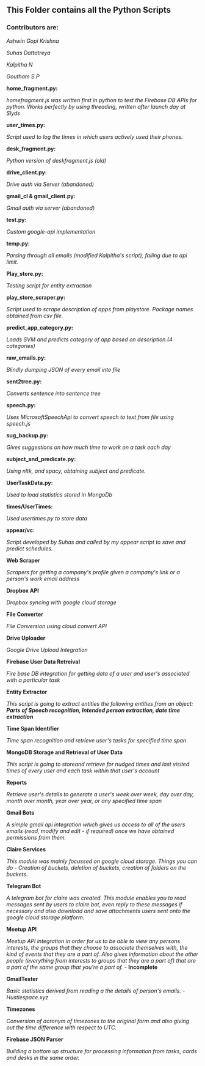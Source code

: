 
## This Folder contains all the Python Scripts

### Contributors are:

_Ashwin Gopi Krishna_

_Suhas Dattatreya_

_Kalpitha N_

_Goutham S.P_


**home_fragment.py:**

_homefragment.js was written first in python to test the Firebase DB APIs for python. Works perfectly by using threading, written after launch day at Slyds_

**user_times.py:**

_Script used to log the times in which users actively used their phones._

**desk_fragment.py:**

_Python version of deskfragment.js (old)_

**drive_client.py:**

_Drive auth via Server (abandoned)_

**gmail_cl & gmail_client.py:**

_Gmail auth via server (abandoned)_

**test.py:** 

_Custom google-api implementation_

**temp.py:**

_Parsing through all emails (modified Kalpitha's script), failing due to api limit._

**Play_store.py:**

_Testing script for entity extraction_

**play_store_scraper.py:**

_Script used to scrape description of apps from playstore. Package names obtained from csv file._

**predict_app_category.py:**

_Loads SVM and predicts category of app based on description.(4 categories)_

**raw_emails.py:**

_Blindly dumping JSON of every email into file_

**sent2tree.py:**

_Converts sentence into sentence tree_

**speech.py:**

_Uses MicrosoftSpeechApi to convert speech to text from file using speech.js_

**sug_backup.py:**

_Gives suggestions on how much time to work on a task each day_

**subject_and_predicate.py:**

_Using nltk, and spacy, obtaining subject and predicate._

**UserTaskData.py:**

_Used to load statistics stored in MongoDb_

**times/UserTimes:**

_Used usertimes.py to store data_

**appear/vc:**

_Script developed by Suhas and called by my appear script to save and predict schedules._


**Web Scraper**

_Scrapers for getting a company's profile given a company's link or a person's work email address_


**Dropbox API**

_Dropbox syncing with google cloud storage_


**File Converter**

_File Conversion using cloud convert API_


**Drive Uploader**

_Google Drive Upload Integration_


**Firebase User Data Retreival**

_Fire base DB integration for getting data of a user and user's associated with a particular task_

**Entity Extractor**

_This script is going to extract entities the following entities from an object: **Parts of Speech recognition, Intended person extraction, date time extraction**_

**Time Span Identifier**

_Time span recognition and retrieve user's tasks for specified time span_

**MongoDB Storage and Retrieval of User Data**

_This script is going to storeand retrieve for nudged times and last visited times of every user and each task within that user's account_

**Reports**

_Retrieve user's details to generate a user's week over week, day over day, month over month, year over year, or any specified time span_

**Gmail Bots**

_A simple gmail api integration which gives us access to all of the users emails (read, modify and edit - if required) once we have obtained permissions from them._

**Claire Services**

_This module was mainly focussed on google cloud storage. Things you can do - Creation of buckets, deletion of buckets, creation of folders on the buckets._

**Telegram Bot**

_A telegram bot for claire was created. This module enables you to read messages sent by users to claire bot, even reply to these messages if necessary and also download and save attachments users sent onto the google cloud storage platform._


**Meetup API**

_Meetup API integration in order for us to be able to view any persons interests, the groups that they choose to associate themselves with, the kind of events that they are a part of. Also gives information about the other people (everything from interests to groups that they are a part of) that are a part of the same group that you're a part of._ - **Incomplete**

**GmailTester**

_Basic statistics derived from reading a the details of person's emails. - Hustlespace.xyz_

**Timezones**

_Conversion of acronym of timezones to the original form and also giving out the time difference with respect to UTC._

**Firebase JSON Parser**

_Building a bottom up structure for processing information from tasks, cards and desks in the same order._






